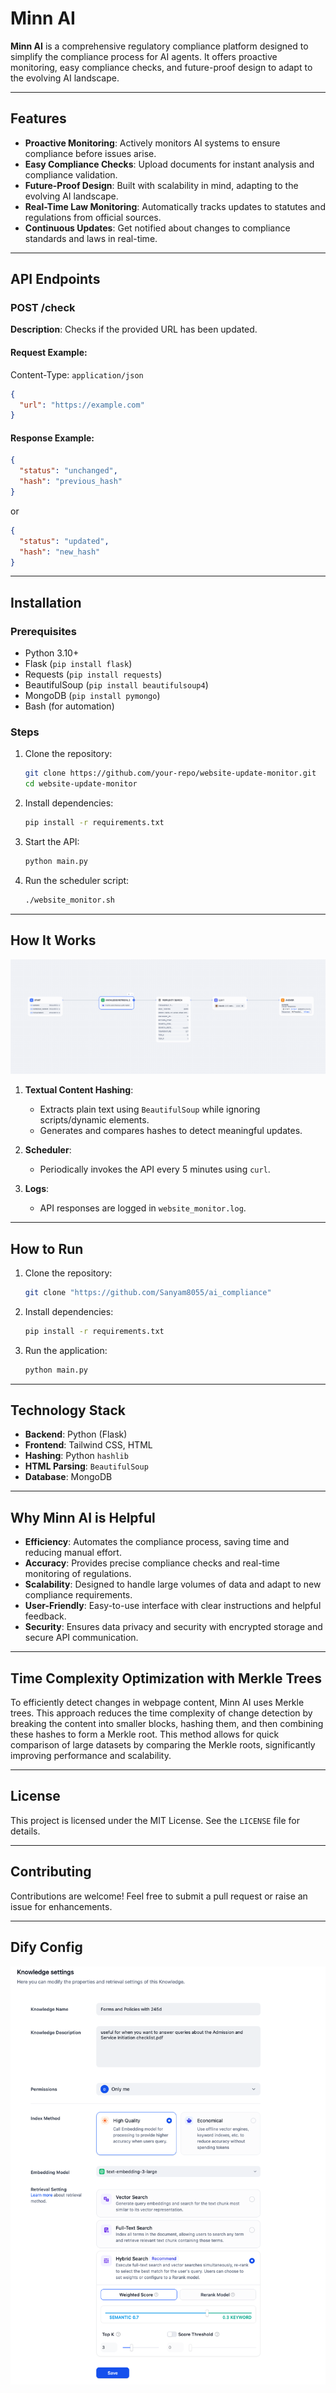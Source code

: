 # Minn AI

**Minn AI** is a comprehensive regulatory compliance platform designed to simplify the compliance process for AI agents. It offers proactive monitoring, easy compliance checks, and future-proof design to adapt to the evolving AI landscape.

---

## Features

- **Proactive Monitoring**: Actively monitors AI systems to ensure compliance before issues arise.
- **Easy Compliance Checks**: Upload documents for instant analysis and compliance validation.
- **Future-Proof Design**: Built with scalability in mind, adapting to the evolving AI landscape.
- **Real-Time Law Monitoring**: Automatically tracks updates to statutes and regulations from official sources.
- **Continuous Updates**: Get notified about changes to compliance standards and laws in real-time.

---

## API Endpoints

### POST /check
**Description**: Checks if the provided URL has been updated.

#### Request Example:
Content-Type: `application/json`

```json
{
  "url": "https://example.com"
}
```

#### Response Example:
```json
{
  "status": "unchanged",
  "hash": "previous_hash"
}
```
or
```json
{
  "status": "updated",
  "hash": "new_hash"
}
```

---

## Installation

### Prerequisites
- Python 3.10+
- Flask (`pip install flask`)
- Requests (`pip install requests`)
- BeautifulSoup (`pip install beautifulsoup4`)
- MongoDB (`pip install pymongo`)
- Bash (for automation)

### Steps
1. Clone the repository:
    ```bash
    git clone https://github.com/your-repo/website-update-monitor.git
    cd website-update-monitor
    ```

2. Install dependencies:
    ```bash
    pip install -r requirements.txt
    ```

3. Start the API:
    ```bash
    python main.py
    ```

4. Run the scheduler script:
    ```bash
    ./website_monitor.sh
    ```

---

## How It Works

![Minn AI Process](./Minn-ai_process_v2.png)

1. **Textual Content Hashing**:
    - Extracts plain text using `BeautifulSoup` while ignoring scripts/dynamic elements.
    - Generates and compares hashes to detect meaningful updates.

2. **Scheduler**:
    - Periodically invokes the API every 5 minutes using `curl`.

3. **Logs**:
    - API responses are logged in `website_monitor.log`.

---

## How to Run
1. Clone the repository:
    ```bash
    git clone "https://github.com/Sanyam8055/ai_compliance"
    ```

2. Install dependencies:
    ```bash
    pip install -r requirements.txt
    ```

3. Run the application:
    ```bash
    python main.py
    ```

---

## Technology Stack

- **Backend**: Python (Flask)
- **Frontend**: Tailwind CSS, HTML
- **Hashing**: Python `hashlib`
- **HTML Parsing**: `BeautifulSoup`
- **Database**: MongoDB

---

## Why Minn AI is Helpful

- **Efficiency**: Automates the compliance process, saving time and reducing manual effort.
- **Accuracy**: Provides precise compliance checks and real-time monitoring of regulations.
- **Scalability**: Designed to handle large volumes of data and adapt to new compliance requirements.
- **User-Friendly**: Easy-to-use interface with clear instructions and helpful feedback.
- **Security**: Ensures data privacy and security with encrypted storage and secure API communication.

---

## Time Complexity Optimization with Merkle Trees

To efficiently detect changes in webpage content, Minn AI uses Merkle trees. This approach reduces the time complexity of change detection by breaking the content into smaller blocks, hashing them, and then combining these hashes to form a Merkle root. This method allows for quick comparison of large datasets by comparing the Merkle roots, significantly improving performance and scalability.

---

## License

This project is licensed under the MIT License. See the `LICENSE` file for details.

---

## Contributing

Contributions are welcome! Feel free to submit a pull request or raise an issue for enhancements.

---

## Dify Config

![Configuration Pipeline](./config.png)

